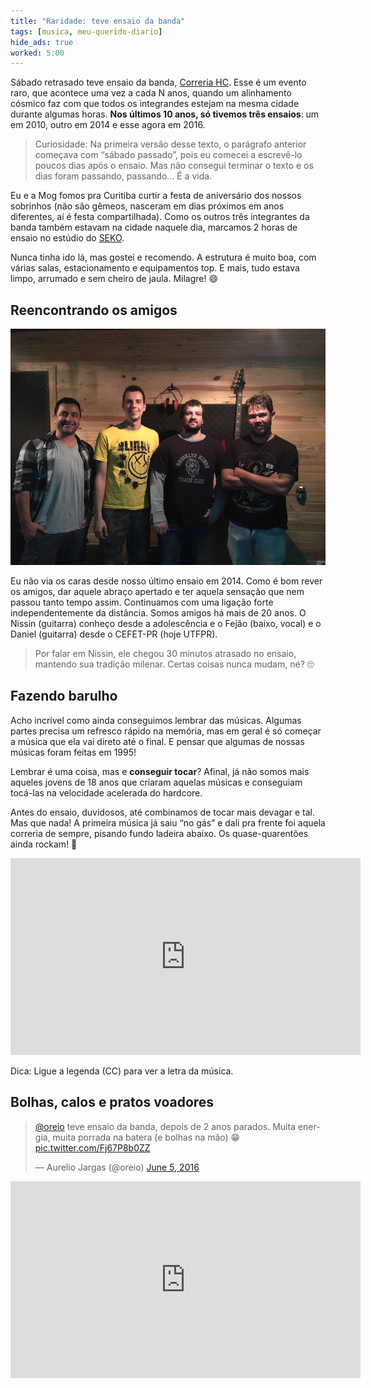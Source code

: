 ```yaml
---
title: "Raridade: teve ensaio da banda"
tags: [musica, meu-querido-diario]
hide_ads: true
worked: 5:00
---
```


Sábado retrasado teve ensaio da banda, [Correria HC](http://aurelio.net/correria/). Esse é um evento raro, que acontece uma vez a cada N anos, quando um alinhamento cósmico faz com que todos os integrandes estejam na mesma cidade durante algumas horas. **Nos últimos 10 anos, só tivemos três ensaios**: um em 2010, outro em 2014 e esse agora em 2016.

> Curiosidade: Na primeira versão desse texto, o parágrafo anterior começava com “sábado passado”, pois eu comecei a escrevê-lo poucos dias após o ensaio. Mas não consegui terminar o texto e os dias foram passando, passando… É a vida.

Eu e a Mog fomos pra Curitiba curtir a festa de aniversário dos nossos sobrinhos (não são gêmeos, nasceram em dias próximos em anos diferentes, aí é festa compartilhada). Como os outros três integrantes da banda também estavam na cidade naquele dia, marcamos 2 horas de ensaio no estúdio do [SEKO](https://sekoaudioworks.com).

Nunca tinha ido lá, mas gostei e recomendo. A estrutura é muito boa, com várias salas, estacionamento e equipamentos top. E mais, tudo estava limpo, arrumado e sem cheiro de jaula. Milagre! 😄


## Reencontrando os amigos

![Fejão, Aurelio, Nissin, Daniel](/img/blog/correria-2016.jpg)

Eu não via os caras desde nosso último ensaio em 2014. Como é bom rever os amigos, dar aquele abraço apertado e ter aquela sensação que nem passou tanto tempo assim. Continuamos com uma ligação forte independentemente da distância. Somos amigos há mais de 20 anos. O Nissin (guitarra) conheço desde a adolescência e o Fejão (baixo, vocal) e o Daniel (guitarra) desde o CEFET-PR (hoje UTFPR).

> Por falar em Nissin, ele chegou 30 minutos atrasado no ensaio, mantendo sua tradição milenar. Certas coisas nunca mudam, né? 🙄


## Fazendo barulho

Acho incrível como ainda conseguimos lembrar das músicas. Algumas partes precisa um refresco rápido na memória, mas em geral é só começar a música que ela vai direto até o final. E pensar que algumas de nossas músicas foram feitas em 1995!

Lembrar é uma coisa, mas e **conseguir tocar**? Afinal, já não somos mais aqueles jovens de 18 anos que criaram aquelas músicas e conseguiam tocá-las na velocidade acelerada do hardcore.

Antes do ensaio, duvidosos, até combinamos de tocar mais devagar e tal. Mas que nada! A primeira música já saiu “no gás” e dali pra frente foi aquela correria de sempre, pisando fundo ladeira abaixo. Os quase-quarentões ainda rockam! 🤘

<iframe class="youtube-player" width="560" height="315" src="https://www.youtube.com/embed/MXUxBgz4CU8" frameborder="0" allowfullscreen></iframe>

Dica: Ligue a legenda (CC) para ver a letra da música.


## Bolhas, calos e pratos voadores

<blockquote class="twitter-tweet" data-lang="en"><p lang="pt" dir="ltr"><a href="https://twitter.com/oreio">@oreio</a> teve ensaio da banda, depois de 2 anos parados. Muita energia, muita porrada na batera (e bolhas na mão) 😁 <a href="https://t.co/Fj67P8b0ZZ">pic.twitter.com/Fj67P8b0ZZ</a></p>&mdash; Aurelio Jargas (@oreio) <a href="https://twitter.com/oreio/status/739576693950676994">June 5, 2016</a></blockquote>
<script async src="//platform.twitter.com/widgets.js" charset="utf-8"></script>

<iframe class="youtube-player" width="560" height="315" src="https://www.youtube.com/embed/mOR6sBvOhWU" frameborder="0" allowfullscreen></iframe>
